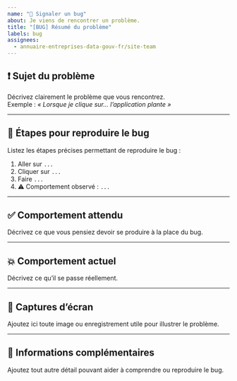 ```yaml
---
name: "🐞 Signaler un bug"
about: Je viens de rencontrer un problème.
title: "[BUG] Résumé du problème"
labels: bug
assignees:
  - annuaire-entreprises-data-gouv-fr/site-team
---
```


## ❗ Sujet du problème

Décrivez clairement le problème que vous rencontrez.  
Exemple : *« Lorsque je clique sur… l’application plante »*

---

## 🔁 Étapes pour reproduire le bug

Listez les étapes précises permettant de reproduire le bug :

1. Aller sur `...`
2. Cliquer sur `...`
3. Faire `...`
4. ⚠️ Comportement observé : `...`

---

## ✅ Comportement attendu

Décrivez ce que vous pensiez devoir se produire à la place du bug.

---

## 💥 Comportement actuel

Décrivez ce qu’il se passe réellement.

---

## 📸 Captures d’écran

Ajoutez ici toute image ou enregistrement utile pour illustrer le problème.

---

## 💬 Informations complémentaires

Ajoutez tout autre détail pouvant aider à comprendre ou reproduire le bug.

